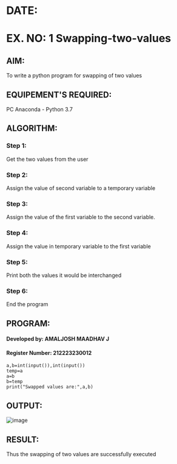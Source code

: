 # DATE: 
# EX. NO: 1 Swapping-two-values
## AIM:
To write a python program for swapping of two values
## EQUIPEMENT'S REQUIRED: 
PC
Anaconda - Python 3.7
## ALGORITHM: 
### Step 1:
Get the two values from the user
### Step 2: 
Assign the value of second variable to a temporary variable 
### Step 3: 
Assign the value of the first variable to the second variable.
### Step 4:  
Assign the value in temporary variable to the first variable
### Step 5: 
Print both the values it would be interchanged
### Step 6: 
End the program
## PROGRAM:

#### Developed by: AMALJOSH MAADHAV J
#### Register Number: 212223230012

```
a,b=int(input()),int(input())
temp=a
a=b
b=temp
print("Swapped values are:",a,b)
```
## OUTPUT:
![image](https://github.com/user-attachments/assets/d74e82c1-08f6-400c-9f10-f1085bee70a8)



## RESULT:
Thus the swapping of two values are successfully executed



